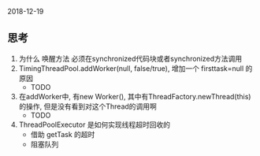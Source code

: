 2018-12-19

## 思考
1. 为什么 唤醒方法 必须在synchronized代码块或者synchronized方法调用
2. TimingThreadPool.addWorker(null, false/true), 增加一个 firsttask=null 的原因
    - TODO 
3. 在addWorker中, 有new Worker(), 其中有ThreadFactory.newThread(this) 的操作, 但是没有看到对这个Thread的调用啊
    - TODO 
3. ThreadPoolExecutor 是如何实现线程超时回收的
    - 借助 getTask 的超时
    - 阻塞队列